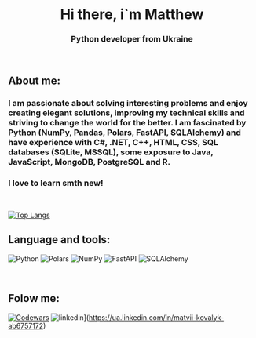 <div id="Header" align="center">
    <h1>Hi there, i`m Matthew</h1>
    <h3>Python developer from Ukraine</h3>

</div>
<br>

## About me:

### I am passionate about solving interesting problems and enjoy creating elegant solutions, improving my technical skills and striving to change the world for the better. I am fascinated by Python (NumPy, Pandas, Polars, FastAPI, SQLAlchemy) and have experience with C#, .NET, C++, HTML, CSS, SQL databases (SQLite, MSSQL), some exposure to Java, JavaScript, MongoDB, PostgreSQL and R.


</b>


### I love to learn smth new! 

<br>



[![Top Langs](https://github-readme-stats.vercel.app/api/top-langs/?username=kkommatt&layout=compact&theme=vision-friendly-dark)](https://github.com/anuraghazra/github-readme-stats)

## Language and tools:


![Python](https://img.shields.io/badge/Python--pink?style=flat-square&logo=Python&labelColor=black&color=pink)
![Polars](https://img.shields.io/badge/Polars--blue?style=flat-square&logo=Polars&labelColor=black&color=blue)
![NumPy](https://img.shields.io/badge/numpy--red?style=flat-square&logo=numpy&labelColor=black&color=blue)
![FastAPI](https://img.shields.io/badge/fastapi--red?style=flat-square&logo=fastapi&labelColor=black&color=blue)
![SQLAlchemy](https://img.shields.io/badge/sqlalchemy--red?style=flat-square&logo=sqlalchemy&labelColor=grey&color=blue)

<br>

## Folow me:

[![Codewars](https://www.codewars.com/users/kkommatt/badges/small)](https://www.codewars.com/users/kkommatt)
![linkedin](https://img.shields.io/badge/Linkedin-0e76a8?style=for-the-badge&logo=Linkedin&logoColor=white)](https://ua.linkedin.com/in/matvii-kovalyk-ab6757172)


